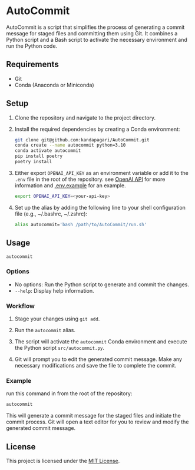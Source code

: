 # AutoCommit

AutoCommit is a script that simplifies the process of generating a commit message for staged files and committing them using Git. It combines a Python script and a Bash script to activate the necessary environment and run the Python code.

## Requirements

- Git
- Conda (Anaconda or Miniconda)

## Setup

1. Clone the repository and navigate to the project directory.

2. Install the required dependencies by creating a Conda environment:

    ```bash
    git clone git@github.com:kandapagari/AutoCommit.git
    conda create --name autocommit python=3.10
    conda activate autocommit
    pip install poetry
    poetry install
    ```

3. Either export `OPENAI_API_KEY` as an environment variable or add it to the `.env` file in the root of the repository. see [OpenAI API](https://platform.openai.com/docs/api-reference/authentication) for more information and [.env.example](.env.example) for an example.

    ```bash
    export OPENAI_API_KEY=<your-api-key>
    ```

4. Set up the alias by adding the following line to your shell configuration file (e.g., ~/.bashrc, ~/.zshrc):

    ```bash
    alias autocommit='bash /path/to/AutoCommit/run.sh'
    ```

## Usage

```bash
autocommit
```

### Options

- No options: Run the Python script to generate and commit the changes.
- `--help`: Display help information.

### Workflow

1. Stage your changes using `git add`.

2. Run the `autocommit` alias.

3. The script will activate the `autocommit` Conda environment and execute the Python script `src/autocommit.py`.

4. Git will prompt you to edit the generated commit message. Make any necessary modifications and save the file to complete the commit.

### Example

run this command in from the root of the repository:

```bash
autocommit
```

This will generate a commit message for the staged files and initiate the commit process. Git will open a text editor for you to review and modify the generated commit message.

## License

This project is licensed under the [MIT License](LICENSE).
